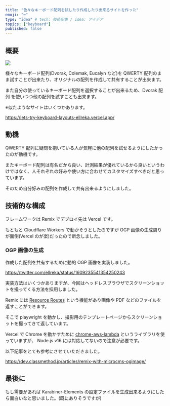 ```yaml
---
title: "色々なキーボード配列を試したり作成したり出来るサイトを作った"
emoji: "⌨"
type: "idea" # tech: 技術記事 / idea: アイデア
topics: ["keyboard"]
published: false
---
```


## 概要

![](https://gyazo.com/9db742dc7682848ef22a998a7a9af5b5.png)

様々なキーボード配列(Dvorak, Colemak, Eucalyn など)を QWERTY 配列のまま試すことが出来たり、オリジナルの配列を作成して共有することが出来ます。

また自分の使っているキーボード配列を選択することが出来るため、Dvorak 配列 を使いつつ他の配列を試すことも出来ます。

※似たようなサイトはいくつかあります。

https://lets-try-keyboard-layouts-ellreka.vercel.app/

## 動機

QWERTY 配列に疑問を抱いている人が気軽に他の配列を試せるようにしたかったのが動機です。

またキーボード配列は有名だから良い、計測結果が優れているから良いというわけではなく、人それぞれの好みや使い方に合わせてカスタマイズすべきだと思っています。

そのため自分好みの配列を作成して共有出来るようにしました。

## 技術的な構成

フレームワークは Remix でデプロイ先は Vercel です。

もともと Cloudflare Workers で動かそうとしたのですが OGP 画像の生成周りが面倒(Vercel のが楽)だったので断念しました。

### OGP 画像の生成

作成した配列を共有するために動的 OGP 画像を実装しました。

https://twitter.com/ellreka/status/1609235541354250243

実装方法はいくつかありますが、今回はヘッドレスブラウザでスクリーンショットを撮ってくる方法を採用しました。

Remix には [Resource Routes](https://remix.run/docs/en/v1/guides/resource-routes) という機能があり画像や PDF などのファイルを返すことができます。

そこで playwright を動かし、撮影用のテンプレートページからスクリーンショットを撮ってきて返しています。

Vercel で Chrome を動かすために [chrome-aws-lambda](https://github.com/alixaxel/chrome-aws-lambda) というライブラリを使っていますが、 Node.js v16 には対応してないので注意が必要です。

以下記事をとても参考にさせていただきました。

https://dev.classmethod.jp/articles/remix-with-microcms-ogimage/

## 最後に

もし需要があれば Karabiner-Elements の設定ファイルを生成出来るようにしたら面白いなと思いました。(既にありそうですが)

